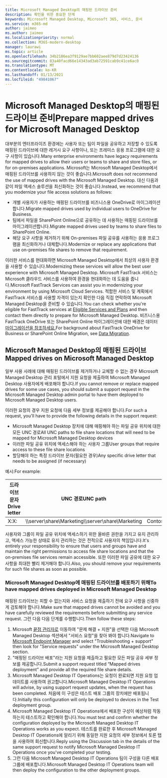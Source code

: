 ```yaml
---
title: Microsoft Managed Desktop의 매핑된 드라이브 준비
description: 확인을 위한 중요한 단계
keywords: Microsoft Managed Desktop, Microsoft 365, 서비스, 문서
ms.service: m365-md
author: jaimeo
ms.author: jaimeo
ms.localizationpriority: normal
ms.collection: M365-modern-desktop
manager: laurawi
ms.topic: article
ms.openlocfilehash: 34b2186ea3f9129ae7bb602aee879d7d23424136
ms.sourcegitcommit: 83a40facd66e14343ad3ab72591cab9c41ce6ac0
ms.translationtype: MT
ms.contentlocale: ko-KR
ms.lasthandoff: 01/13/2021
ms.locfileid: "49841067"
---
```

#  <a name="prepare-mapped-drives-for-microsoft-managed-desktop"></a><span data-ttu-id="680a6-104">Microsoft Managed Desktop의 매핑된 드라이브 준비</span><span class="sxs-lookup"><span data-stu-id="680a6-104">Prepare mapped drives for Microsoft Managed Desktop</span></span>

<span data-ttu-id="680a6-105">대부분의 엔터프라이즈 환경에는 사용자 또는 팀이 파일을 공유하고 저장할 수 있도록 매핑된 드라이브에 대한 레거시 요구 사항이나, 또는 프레미스 응용 프로그램에 대한 요구 사항이 있습니다.</span><span class="sxs-lookup"><span data-stu-id="680a6-105">Many enterprise environments have legacy requirements for mapped drives to allow their users or teams to share and store files, or for on-premises applications.</span></span> <span data-ttu-id="680a6-106">Microsoft는 Microsoft Managed Desktop에서 매핑된 드라이브를 사용하지 않는 것이 좋습니다.</span><span class="sxs-lookup"><span data-stu-id="680a6-106">Microsoft does not recommend the use of mapped drives with the Microsoft Managed Desktop.</span></span> <span data-ttu-id="680a6-107">대신 다음과 같이 파일 액세스 솔루션을 최신화하는 것이 좋습니다.</span><span class="sxs-lookup"><span data-stu-id="680a6-107">Instead, we recommend that you modernize your file access solutions as follows:</span></span>
  
- <span data-ttu-id="680a6-108">개별 사용자가 사용하는 매핑된 드라이브를 비즈니스용 OneDrive로 마이그레이션합니다.</span><span class="sxs-lookup"><span data-stu-id="680a6-108">Migrate mapped drives used by individual users to OneDrive for Business.</span></span> 
- <span data-ttu-id="680a6-109">팀에서 파일을 SharePoint Online으로 공유하는 데 사용하는 매핑된 드라이브를 마이그레이션합니다.</span><span class="sxs-lookup"><span data-stu-id="680a6-109">Migrate mapped drives used by teams to share files to SharePoint Online.</span></span> 
- <span data-ttu-id="680a6-110">해당 요구 사항을 제거하기 위해 On-premises 파일 공유를 사용하는 응용 프로그램을 최신화하거나 대체합니다.</span><span class="sxs-lookup"><span data-stu-id="680a6-110">Modernize or replace any applications that use on-premises file shares to remove that requirement.</span></span>
  
<span data-ttu-id="680a6-111">이러한 서비스를 현대화하면 Microsoft Managed Desktop에서 최상의 사용자 환경을 사용할 수 있습니다.</span><span class="sxs-lookup"><span data-stu-id="680a6-111">Modernizing these services will allow the best user experience with Microsoft Managed Desktop.</span></span> <span data-ttu-id="680a6-112">Microsoft FastTrack 서비스는 Microsoft 클라우드 서비스를 사용하여 환경을 현대화하는 데 도움을 줍니다.</span><span class="sxs-lookup"><span data-stu-id="680a6-112">Microsoft FastTrack Services can assist you in modernizing your environment by using Microsoft Cloud Services.</span></span> <span data-ttu-id="680a6-113">적합한 서비스 및 계획에서 FastTrack 서비스를 [](https://docs.microsoft.com/fasttrack/m365-eligible-services-and-plans) 사용할 자격이 있는지 확인한 다음 직접 연락하여 Microsoft Managed Desktop을 준비할 수 있습니다.</span><span class="sxs-lookup"><span data-stu-id="680a6-113">You can check whether you're eligible for FastTrack services at [Eligible Services and Plans](https://docs.microsoft.com/fasttrack/m365-eligible-services-and-plans) and then contact them directly to prepare for Microsoft Managed Desktop.</span></span> <span data-ttu-id="680a6-114">비즈니스용 FastTrack OneDrive 또는 SharePoint Online 마이그레이션에 대한 배경은 데이터 [마이그레이션을 참조하세요.](https://docs.microsoft.com/fasttrack/o365-data-migration)</span><span class="sxs-lookup"><span data-stu-id="680a6-114">For background about FastTrack OneDrive for Business or SharePoint Online Migration, see [Data Migration](https://docs.microsoft.com/fasttrack/o365-data-migration).</span></span>

## <a name="mapped-drives-on-microsoft-managed-desktop"></a><span data-ttu-id="680a6-115">Microsoft Managed Desktop의 매핑된 드라이브</span><span class="sxs-lookup"><span data-stu-id="680a6-115">Mapped drives on Microsoft Managed Desktop</span></span>
 
<span data-ttu-id="680a6-116">일부 사용 사례에 대해 매핑된 드라이브를 제거하거나 교체할 수 없는 경우 Microsoft Managed Desktop 관리 포털에서 지원 요청을 제출하여 Microsoft Managed Desktop 사용자에게 배포해야 합니다.</span><span class="sxs-lookup"><span data-stu-id="680a6-116">If you cannot remove or replace mapped drives for some use cases, you should submit a support request in the Microsoft Managed Desktop admin portal to have them deployed to Microsoft Managed Desktop users.</span></span>
    
<span data-ttu-id="680a6-117">이러한 요청의 경우 지원 요청에 다음 세부 정보를 제공해야 합니다.</span><span class="sxs-lookup"><span data-stu-id="680a6-117">For such a request, you'll have to provide the following details in the support request:</span></span> 

- <span data-ttu-id="680a6-118">Microsoft Managed Desktop 장치에 대해 매핑해야 하는 파일 공유 위치에 대한 모든 UNC 경로</span><span class="sxs-lookup"><span data-stu-id="680a6-118">All UNC paths to file share locations that will need to be mapped for Microsoft Managed Desktop devices</span></span> 
- <span data-ttu-id="680a6-119">이러한 파일 공유 위치에 액세스해야 하는 사용자 그룹</span><span class="sxs-lookup"><span data-stu-id="680a6-119">User groups that require access to these file share locations</span></span> 
- <span data-ttu-id="680a6-120">할당해야 하는 특정 드라이브 문자(필요한 경우)</span><span class="sxs-lookup"><span data-stu-id="680a6-120">Any specific drive letter that needs to be assigned (if necessary)</span></span>

<span data-ttu-id="680a6-121">예시:</span><span class="sxs-lookup"><span data-stu-id="680a6-121">For example:</span></span>

| <span data-ttu-id="680a6-122">드라이브 문자</span><span class="sxs-lookup"><span data-stu-id="680a6-122">Drive letter</span></span> | <span data-ttu-id="680a6-123">UNC 경로</span><span class="sxs-lookup"><span data-stu-id="680a6-123">UNC path</span></span> | <span data-ttu-id="680a6-124">사용자 그룹</span><span class="sxs-lookup"><span data-stu-id="680a6-124">User group</span></span> |
|--------------|----------|------------|
| <span data-ttu-id="680a6-125">X:</span><span class="sxs-lookup"><span data-stu-id="680a6-125">X:</span></span>  | <span data-ttu-id="680a6-126">\\\server\share\Marketing</span><span class="sxs-lookup"><span data-stu-id="680a6-126">\\\server\share\Marketing</span></span> | <span data-ttu-id="680a6-127">ContosoMarketing</span><span class="sxs-lookup"><span data-stu-id="680a6-127">ContosoMarketing</span></span> |

<span data-ttu-id="680a6-128">사용자와 그룹이 파일 공유 위치에 액세스하기 위한 올바른 권한을 가지고 유지 관리하고, 액세스 가능한 상태로 유지 관리하는 것은 전적으로 사용자의 책임입니다.</span><span class="sxs-lookup"><span data-stu-id="680a6-128">It's entirely your responsibility to ensure that users and groups have and maintain the right permissions to access file share locations and that the on-premises file services remain accessible.</span></span> <span data-ttu-id="680a6-129">또한 이러한 파일 공유에 대한 요구 사항을 최대한 빨리 제거해야 합니다.</span><span class="sxs-lookup"><span data-stu-id="680a6-129">Also, you should remove your requirements for such file shares as soon as possible.</span></span>

### <a name="to-have-mapped-drives-deployed-in-microsoft-managed-desktop"></a><span data-ttu-id="680a6-130">Microsoft Managed Desktop에 매핑된 드라이브를 배포하기 위해</span><span class="sxs-lookup"><span data-stu-id="680a6-130">To have mapped drives deployed in Microsoft Managed Desktop</span></span>
 
<span data-ttu-id="680a6-131">매핑된 드라이브는 피할 수 없는지와 서비스 요청을 제출하기 전에 요구 사항을 신중하게 검토해야 합니다.</span><span class="sxs-lookup"><span data-stu-id="680a6-131">Make sure that mapped drives cannot be avoided and you have carefully reviewed the requirements before submitting any service request.</span></span> <span data-ttu-id="680a6-132">그런 다음 다음 단계를 수행합니다.</span><span class="sxs-lookup"><span data-stu-id="680a6-132">Then follow these steps:</span></span>

1. <span data-ttu-id="680a6-133">Microsoft [끝점 관리자로](https://endpoint.microsoft.com/) 이동하여 "문제 해결 + 지원"을 선택한 다음 Microsoft Managed Desktop 섹션에서 "서비스 요청"을 찾아 봐야 합니다.</span><span class="sxs-lookup"><span data-stu-id="680a6-133">Navigate to [Microsoft Endpoint Manager](https://endpoint.microsoft.com/) and select "Troubleshooting + support" then look for "Service requests" under the Microsoft Managed Desktop section.</span></span>  
2. <span data-ttu-id="680a6-134">"매핑된 드라이브 배포"라는 지원 요청을 제출하고 필요한 모든 파일 공유 세부 정보를 제공합니다.</span><span class="sxs-lookup"><span data-stu-id="680a6-134">Submit a support request titled “Mapped drives deployment” and provide all the required file share details.</span></span>  
3. <span data-ttu-id="680a6-135">Microsoft Managed Desktop IT Operations는 요청이 완료되면 지원 요청 업데이트를 사용하여 권고합니다.</span><span class="sxs-lookup"><span data-stu-id="680a6-135">Microsoft Managed Desktop IT Operations will advise, by using support request updates, when the request has been completed.</span></span> <span data-ttu-id="680a6-136">처음에 이 구성은 테스트 배포 그룹의 장치에만 배포됩니다.</span><span class="sxs-lookup"><span data-stu-id="680a6-136">Initially this configuration will only be deployed to devices in the Test deployment group.</span></span>  
4. <span data-ttu-id="680a6-137">Microsoft Managed Desktop IT Operations에서 배포한 구성이 예상처럼 작동하는지 테스트하고 확인해야 합니다.</span><span class="sxs-lookup"><span data-stu-id="680a6-137">You must test and confirm whether the configuration deployed by the Microsoft Managed Desktop IT Operations works as you expect.</span></span> <span data-ttu-id="680a6-138">테스트를 완료한 후 Microsoft Managed Desktop IT Operations에 알리기 위해 동일한 지원 요청의 세부 정보에서 토론 탭을 사용하여 회신합니다.</span><span class="sxs-lookup"><span data-stu-id="680a6-138">Reply using the Discussion tab in the details of the same support request to notify Microsoft Managed Desktop IT Operations once you've completed your testing.</span></span>  
5. <span data-ttu-id="680a6-139">그런 다음 Microsoft Managed Desktop IT Operations 팀이 구성을 다른 배포 그룹에 배포합니다.</span><span class="sxs-lookup"><span data-stu-id="680a6-139">Microsoft Managed Desktop IT Operations team will then deploy the configuration to the other deployment groups.</span></span> 
